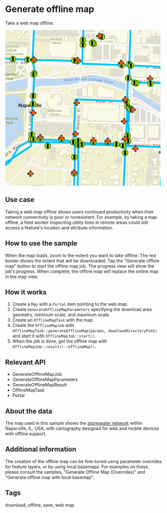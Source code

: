 # Generate offline map

Take a web map offline.

![](screenshot.png)

## Use case

Taking a web map offline allows users continued productivity when their network connectivity is poor or nonexistent. For example, by taking a map offline, a field worker inspecting utility lines in remote areas could still access a feature's location and attribute information.

## How to use the sample

When the map loads, zoom to the extent you want to take offline. The red border shows the extent that will be downloaded. Tap the "Generate offline map" button to start the offline map job. The progress view will show the job's progress. When complete, the offline map will replace the online map in the map view.

## How it works

1. Create a `Map` with a `Portal` item pointing to the web map.
2. Create `GenerateOfflineMapParameters` specifying the download area geometry, minimum scale, and maximum scale.
3. Create an `OfflineMapTask` with the map.
4. Create the `OfflineMapJob` with `OfflineMapTask::generateOfflineMap(params, downloadDirectoryPath)` and start it with `OfflineMapJob::start()`.
5. When the job is done, get the offline map with `OfflineMapJob::result()::offlineMap()`.

## Relevant API

* GenerateOfflineMapJob
* GenerateOfflineMapParameters
* GenerateOfflineMapResult
* OfflineMapTask
* Portal

## About the data

The map used in this sample shows the [stormwater network](https://arcgisruntime.maps.arcgis.com/home/item.html?id=acc027394bc84c2fb04d1ed317aac674) within Naperville, IL, USA, with cartography designed for web and mobile devices with offline support.

## Additional information

The creation of the offline map can be fine-tuned using parameter overrides for feature layers, or by using local basemaps. For examples on these, please consult the samples, "Generate Offline Map (Overrides)" and "Generate offline map with local basemap".

## Tags

download, offline, save, web map
